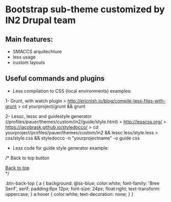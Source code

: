 Bootstrap sub-theme customized by IN2 Drupal team
=================================================

## Main features:

* SMACCS arquitechture
* less usage
* custom layouts 


## Useful commands and plugins

* Less compilation to CSS (local environments) examples:

1- Grunt, with watch plugin 
	> http://ericnish.io/blog/compile-less-files-with-grunt
	> cd yourproject/grunt && grunt

2- Lessc, lessc and guidestyle generator (/profiles/pauer/themes/custom/in2/guide/style.html)
	> http://lesscss.org/
	> https://jacobrask.github.io/styledocco/
	> cd yourproject/profiles/pauer/themes/custom/in2 && lessc less/style.less > css/style.css && styledocco -n "yourprojectname" -o guide css

	
* Less code for guide style generator example:

/*
  Back to top button
  
   <div class="btn-back-top">
   		<a title="Back to top"" href="#init">Back to top</a>
   </div>
*/

.btn-back-top {
	a {
		background: @ss-blue;
		color:white;
		font-family: 'Bree Serif', serif;
		padding:6px 12px;
		font-size: 24px;
		float:right;
		text-transform: uppercase;
	}
	a:hover {
		color:white;
		text-decoration: none;
	}
}